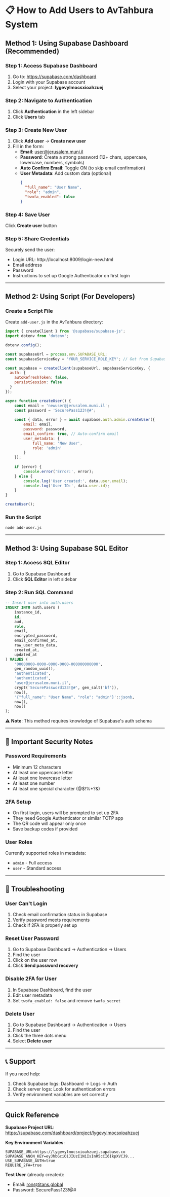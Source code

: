 # 📋 How to Add Users to AvTahbura System

## Method 1: Using Supabase Dashboard (Recommended)

### Step 1: Access Supabase Dashboard
1. Go to: https://supabase.com/dashboard
2. Login with your Supabase account
3. Select your project: **lygevylmocsxioahzuej**

### Step 2: Navigate to Authentication
1. Click **Authentication** in the left sidebar
2. Click **Users** tab

### Step 3: Create New User
1. Click **Add user** → **Create new user**
2. Fill in the form:
   - **Email**: user@jerusalem.muni.il
   - **Password**: Create a strong password (12+ chars, uppercase, lowercase, numbers, symbols)
   - **Auto Confirm Email**: Toggle ON (to skip email confirmation)
   - **User Metadata**: Add custom data (optional)
     ```json
     {
       "full_name": "User Name",
       "role": "admin",
       "twofa_enabled": false
     }
     ```

### Step 4: Save User
Click **Create user** button

### Step 5: Share Credentials
Securely send the user:
- Login URL: http://localhost:8009/login-new.html
- Email address
- Password
- Instructions to set up Google Authenticator on first login

---

## Method 2: Using Script (For Developers)

### Create a Script File
Create `add-user.js` in the AvTahbura directory:

```javascript
import { createClient } from '@supabase/supabase-js';
import dotenv from 'dotenv';

dotenv.config();

const supabaseUrl = process.env.SUPABASE_URL;
const supabaseServiceKey = 'YOUR_SERVICE_ROLE_KEY'; // Get from Supabase Settings → API

const supabase = createClient(supabaseUrl, supabaseServiceKey, {
  auth: {
    autoRefreshToken: false,
    persistSession: false
  }
});

async function createUser() {
    const email = 'newuser@jerusalem.muni.il';
    const password = 'SecurePass123!@#';
    
    const { data, error } = await supabase.auth.admin.createUser({
        email: email,
        password: password,
        email_confirm: true, // Auto-confirm email
        user_metadata: {
            full_name: 'New User',
            role: 'admin'
        }
    });
    
    if (error) {
        console.error('Error:', error);
    } else {
        console.log('User created:', data.user.email);
        console.log('User ID:', data.user.id);
    }
}

createUser();
```

### Run the Script
```bash
node add-user.js
```

---

## Method 3: Using Supabase SQL Editor

### Step 1: Access SQL Editor
1. Go to Supabase Dashboard
2. Click **SQL Editor** in left sidebar

### Step 2: Run SQL Command
```sql
-- Insert user into auth.users
INSERT INTO auth.users (
    instance_id,
    id,
    aud,
    role,
    email,
    encrypted_password,
    email_confirmed_at,
    raw_user_meta_data,
    created_at,
    updated_at
) VALUES (
    '00000000-0000-0000-0000-000000000000',
    gen_random_uuid(),
    'authenticated',
    'authenticated',
    'user@jerusalem.muni.il',
    crypt('SecurePassword123!@#', gen_salt('bf')),
    now(),
    '{"full_name": "User Name", "role": "admin"}'::jsonb,
    now(),
    now()
);
```

⚠️ **Note**: This method requires knowledge of Supabase's auth schema

---

## 🔐 Important Security Notes

### Password Requirements
- Minimum 12 characters
- At least one uppercase letter
- At least one lowercase letter
- At least one number
- At least one special character (@$!%*?&)

### 2FA Setup
- On first login, users will be prompted to set up 2FA
- They need Google Authenticator or similar TOTP app
- The QR code will appear only once
- Save backup codes if provided

### User Roles
Currently supported roles in metadata:
- `admin` - Full access
- `user` - Standard access

---

## 🚨 Troubleshooting

### User Can't Login
1. Check email confirmation status in Supabase
2. Verify password meets requirements
3. Check if 2FA is properly set up

### Reset User Password
1. Go to Supabase Dashboard → Authentication → Users
2. Find the user
3. Click on the user row
4. Click **Send password recovery**

### Disable 2FA for User
1. In Supabase Dashboard, find the user
2. Edit user metadata
3. Set `twofa_enabled: false` and remove `twofa_secret`

### Delete User
1. Go to Supabase Dashboard → Authentication → Users
2. Find the user
3. Click the three dots menu
4. Select **Delete user**

---

## 📞 Support

If you need help:
1. Check Supabase logs: Dashboard → Logs → Auth
2. Check server logs: Look for authentication errors
3. Verify environment variables are set correctly

---

## Quick Reference

**Supabase Project URL**: https://supabase.com/dashboard/project/lygevylmocsxioahzuej

**Key Environment Variables**:
```env
SUPABASE_URL=https://lygevylmocsxioahzuej.supabase.co
SUPABASE_ANON_KEY=eyJhbGciOiJIUzI1NiIsInR5cCI6IkpXVCJ9...
USE_SUPABASE_AUTH=true
REQUIRE_2FA=true
```

**Test User** (already created):
- Email: ron@titans.global
- Password: SecurePass123!@#